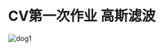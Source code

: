 # CV第一次作业 高斯滤波
![dog1](https://github.com/Mu2ww/cv_hw/assets/163318433/66409c93-5b47-4795-9857-f81011b51eb9)

